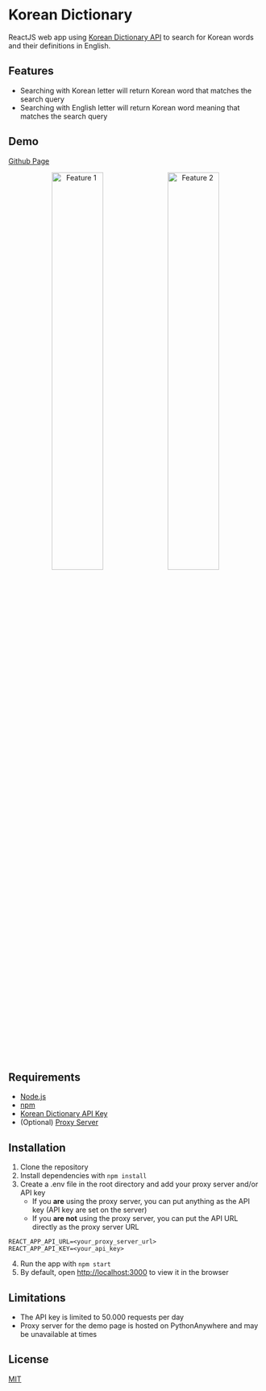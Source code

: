 # Korean Dictionary
ReactJS web app using [Korean Dictionary API](https://krdict.korean.go.kr/openApi/openApiInfo) to search for Korean words and their definitions in English.


## Features
- Searching with Korean letter will return Korean word that matches the search query
- Searching with English letter will return Korean word meaning that matches the search query


## Demo
[Github Page](https://ana117.github.io/korean-dictionary/)

<p align="middle">
   <img src="../assets/demo-feature-1.png" alt="Feature 1" width="45%"/> 
   <img src="../assets/demo-feature-2.png" alt="Feature 2" width="45%"/> 
</p>


## Requirements
- [Node.js](https://nodejs.org/en/)
- [npm](https://www.npmjs.com/)
- [Korean Dictionary API Key](https://krdict.korean.go.kr/openApi/openApiInfo)
- (Optional) [Proxy Server](server/README.md)


## Installation
1. Clone the repository
2. Install dependencies with `npm install`
3. Create a .env file in the root directory and add your proxy server and/or API key
   - If you **are** using the proxy server, you can put anything as the API key (API key are set on the server)
   - If you **are not** using the proxy server, you can put the API URL directly as the proxy server URL
```
REACT_APP_API_URL=<your_proxy_server_url>
REACT_APP_API_KEY=<your_api_key>
```
4. Run the app with `npm start`
5. By default, open [http://localhost:3000](http://localhost:3000) to view it in the browser


## Limitations
- The API key is limited to 50.000 requests per day
- Proxy server for the demo page is hosted on PythonAnywhere and may be unavailable at times

## License
[MIT](LICENSE)

